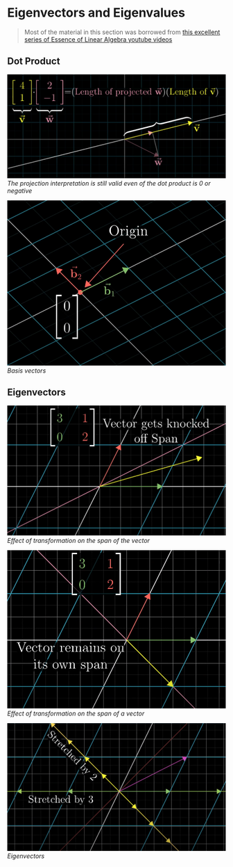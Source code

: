 # Eigenvectors and Eigenvalues

> Most of the material in this section was borrowed from [this excellent series of Essence of Linear Algebra youtube videos](https://www.youtube.com/watch?v=fNk_zzaMoSs) 


## Dot Product

![dot-product](images/dot-product.png)
*The projection interpretation is still valid even of the dot product is 0 or negative*

![basis-vectors](images/basis-vectors.png)
*Basis vectors*

## Eigenvectors

![off-span](images/off-span.png)
*Effect of transformation on the span of the vector*

![on-span](images/on-span.png)
*Effect of transformation on the span of a vector*

![eigenvectors](images/eigenvectors.png)
*Eigenvectors*